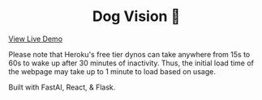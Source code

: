 <h1 align="center">
  Dog Vision 🐶
</h1>

[View Live Demo](https://dog-vision-client.now.sh/)

Please note that Heroku's free tier dynos can take anywhere from 15s to 60s to wake up after 30 minutes of inactivity. Thus, the initial load time of the webpage may take up to 1 minute to load based on usage.

Built with FastAI, React, & Flask.
